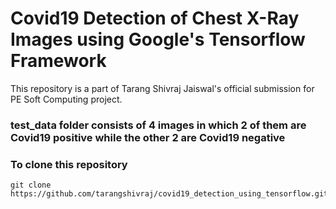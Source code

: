 # Covid19 Detection of Chest X-Ray Images using Google's Tensorflow Framework
This repository is a part of Tarang Shivraj Jaiswal's official submission for PE Soft Computing project. 


### test_data folder consists of 4 images in which 2 of them are Covid19 positive while the other 2 are Covid19 negative

### To clone this repository
```
git clone https://github.com/tarangshivraj/covid19_detection_using_tensorflow.git 
```

